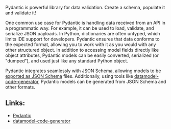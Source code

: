 
Pydantic is powerful library for data validation. Create a schema, populate it and validate it! 

One common use case for Pydantic is handling data received from an API in a programmatic way. For example, it can be used to load, validate, and serialize JSON payloads. In Python, dictionaries are often untyped, which limits IDE support for developers. Pydantic ensures that data conforms to the expected format, allowing you to work with it as you would with any other structured object. In addition to accessing model fields directly like object attributes, Pydantic models can be easily converted, serialized (or "dumped"), and used just like any standard Python object.

Pydantic integrates seamlessly with JSON Schema, allowing models to be [exported as JSON Schema](https://docs.pydantic.dev/latest/concepts/json_schema/) files. Additionally, using tools like [datamodel-code-generator](https://github.com/koxudaxi/datamodel-code-generator), Pydantic models can be generated from JSON Schema and other formats.

## Links:

- [Pydantic](https://docs.pydantic.dev/latest/)
- [datamodel-code-generator](https://github.com/koxudaxi/datamodel-code-generator)
